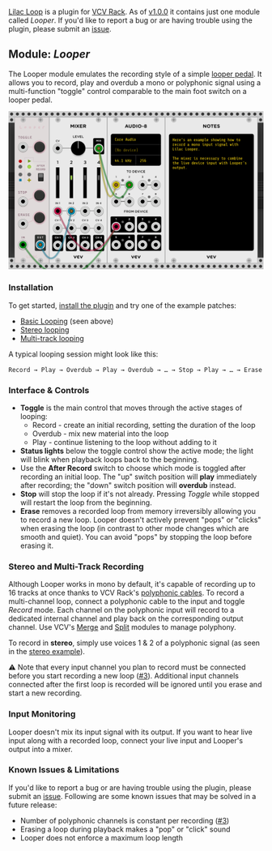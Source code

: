 [Lilac Loop](https://library.vcvrack.com/LilacLoop) is a plugin for [VCV Rack](https://vcvrack.com/). As of [v1.0.0](https://github.com/grough/lilac-loop-vcv/releases/tag/v1.0.0) it contains just one module called _Looper_. If you'd like to report a bug or are having trouble using the plugin, please submit an [issue](https://github.com/grough/lilac-loop-vcv/issues).

## Module: _Looper_

The Looper module emulates the recording style of a simple [looper pedal](https://en.wikipedia.org/wiki/Live_looping). It allows you to record, play and overdub a mono or polyphonic signal using a multi-function "toggle" control comparable to the main foot switch on a looper pedal.

[![An example patch showing how to record and loop a monophonic input signal](examples/lilac-looper-mono-example.png)](https://patchstorage.com/lilac-looper-mono-example/)

### Installation

To get started, [install the plugin](https://library.vcvrack.com/LilacLoop) and try one of the example patches:

- [Basic Looping](https://patchstorage.com/lilac-looper-mono-example/) (seen above)
- [Stereo looping](https://patchstorage.com/lilac-looper-stereo-example/)
- [Multi-track looping](https://patchstorage.com/lilac-looper-multi-track-example/)

A typical looping session might look like this:

```
Record → Play → Overdub → Play → Overdub → … → Stop → Play → … → Erase
```

### Interface & Controls

- **Toggle** is the main control that moves through the active stages of looping:
  - Record - create an initial recording, setting the duration of the loop
  - Overdub - mix new material into the loop
  - Play - continue listening to the loop without adding to it
- **Status lights** below the toggle control show the active mode; the light will blink when playback loops back to the beginning.
- Use the **After Record** switch to choose which mode is toggled after recording an initial loop. The "up" switch position will **play** immediately after recording; the "down" switch position will **overdub** instead.
- **Stop** will stop the loop if it's not already. Pressing _Toggle_ while stopped will restart the loop from the beginning.
- **Erase** removes a recorded loop from memory irreversibly allowing you to record a new loop. Looper doesn't actively prevent "pops" or "clicks" when erasing the loop (in contrast to other mode changes which are smooth and quiet). You can avoid "pops" by stopping the loop before erasing it.

### Stereo and Multi-Track Recording

Although Looper works in mono by default, it's capable of recording up to 16 tracks at once thanks to VCV Rack's [polyphonic cables](https://vcvrack.com/manual/Polyphony). To record a multi-channel loop, connect a polyphonic cable to the input and toggle _Record_ mode. Each channel on the polyphonic input will record to a dedicated internal channel and play back on the corresponding output channel. Use VCV's [Merge](https://library.vcvrack.com/Fundamental/Merge) and [Split](https://library.vcvrack.com/Fundamental/Split) modules to manage polyphony.

To record in **stereo**, simply use voices 1 & 2 of a polyphonic signal (as seen in the [stereo example](https://patchstorage.com/lilac-looper-stereo-example/)).

⚠️ Note that every input channel you plan to record must be connected before you start recording a new loop ([#3](https://github.com/grough/lilac-loop-vcv/issues/3)). Additional input channels connected after the first loop is recorded will be ignored until you erase and start a new recording.

### Input Monitoring

Looper doesn't mix its input signal with its output. If you want to hear live input along with a recorded loop, connect your live input and Looper's output into a mixer.

### Known Issues & Limitations

If you'd like to report a bug or are having trouble using the plugin, please submit an [issue](https://github.com/grough/lilac-loop-vcv/issues). Following are some known issues that may be solved in a future release:

- Number of polyphonic channels is constant per recording ([#3](https://github.com/grough/lilac-loop-vcv/issues/3))
- Erasing a loop during playback makes a "pop" or "click" sound
- Looper does not enforce a maximum loop length
